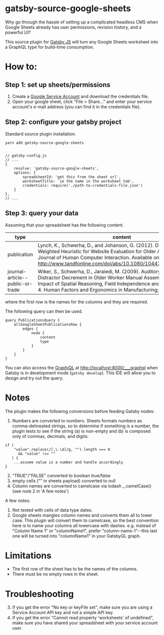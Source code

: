# gatsby-source-google-sheets

Why go through the hassle of setting up a complicated headless CMS when Google Sheets already has user permissions, revision history, and a powerful UI? 

This source plugin for [Gatsby JS](https://github.com/gatsbyjs/gatsby) will turn any Google Sheets worksheet into a GraphQL type for build-time consumption. 

# How to:

## Step 1: set up sheets/permissions

1. Create a [Google Service Account](https://developers.google.com/identity/protocols/OAuth2ServiceAccount#creatinganaccount) and download the credentials file.
1. Open your google sheet, click "File > Share..." and enter your service account's e-mail address (you can find it in the credentials file).


## Step 2: configure your gatsby project

Standard source plugin installation.

```
yarn add gatsby-source-google-sheets


// gatsby-config.js
// ...
{
    resolve: 'gatsby-source-google-sheets',
    options: {
        spreadsheetId: 'get this from the sheet url',
        worksheetTitle: 'ie the name in the worksheet tab',
        credentials: require('./path-to-credentials-file.json')
    }
},
// ...

```

## Step 3: query your data

Assuming that your spreadsheet has the following content.

| type                             | content                                                                                                                                                                                                                                                                       |
|----------------------------------|-------------------------------------------------------------------------------------------------------------------------------------------------------------------------------------------------------------------------------------------------------------------------------|
|  publication                     | Lynch, K., Schwerha, D., and Johanson, G. (2012). Development of a Weighted Heuristic for Website Evaluation for Older Adults. International Journal of Human Computer Interaction. Available online now at: http://www.tandfonline.com/doi/abs/10.1080/10447318.2012.715277. |
| journal-article--public-or-trade | Wiker, S., Schwerha, D., Jaraiedi, M. (2009). Auditory and Visual Distractor Decrement in Older Worker Manual Assembly Task Learning: Impact of Spatial Reasoning, Field Independence and Level of Education. 4. Human Factors and Ergonomics in Manufacturing; 19: 300-317.  |

where the first row is the names for the columns and they are required.

The following query can then be used.

```
query PublicationsQuery {
    allGoogleSheetPublicationsRow {
        edges {
            node {
                content
                type
            }
        }
    }
}
```

You can also access the [GraphiQL](https://www.gatsbyjs.org/docs/introducing-graphiql/) at [http://localhost:8000/___graphql](http://localhost:8000/___graphql) when Gatsby is in
development mode (`gatsby develop`). This IDE will allow you to design and try out the query.


# Notes

The plugin makes the following conversions before feeding Gatsby nodes:
1. Numbers are converted to numbers. Sheets formats numbers as comma-delineated strings, so to determine if something is a number, the plugin tests to see if the string (a) is non-empty and (b) is composed only of commas, decimals, and digits:
```
if (
    "value".replace(/[,\.\d]/g, "").length === 0 
      && "value" !== ""
   ) { 
    ...assume value is a number and handle accordingly
}
```
2. "TRUE"/"FALSE" converted to boolean true/false
3. empty cells ("" in sheets payload) converted to null
4. Column names are converted to camelcase via lodash _.camelCase() (see note 2 in 'A few notes')


A few notes:

1. Not tested with cells of data type dates.
2. Google sheets mangles column names and converts them all to lower case. This plugin will convert them to camelcase, so the best convention here is to name your columns all lowercase with dashes. e.g. instead of "Column Name 1" or "columnName1", prefer "column-name-1"--this last one will be turned into "columnName1" in your GatsbyQL graph. 

# Limitations

- The first row of the sheet has to be the names of the columns.
- There must be no empty rows in the sheet.

# Troubleshooting
3. If you get the error "No key or keyFile set", make sure you are using a Service Account API key and not a simple API key.
4. If you get the error "Cannot read property 'worksheets' of undefined", make sure you have shared your spreadsheet with your service account user.